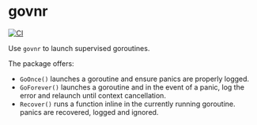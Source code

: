# govnr

[![CI](https://circleci.com/gh/orbs-network/govnr/tree/master.svg?style=svg)](https://circleci.com/gh/orbs-network/govnr/tree/master)

Use `govnr` to launch supervised goroutines. 

The package offers:
* `GoOnce()` launches a goroutine and ensure panics are properly logged.
* `GoForever()` launches a goroutine and in the event of a panic, log the error and relaunch until context cancellation.
* `Recover()` runs a function inline in the currently running goroutine. panics are recovered, logged and ignored.
